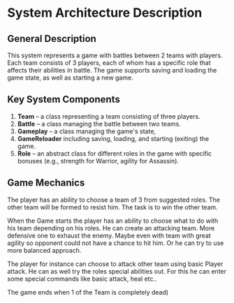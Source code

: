 
# System Architecture Description

## General Description

This system represents a game with battles between 2 teams with  players. Each team consists of 3 players, each of whom has a specific role that affects their abilities in battle. The game supports saving and loading the game state, as well as starting a new game.

## Key System Components

1. **Team** – a class representing a team consisting of three players.
2. **Battle** – a class managing the battle between two teams.
3. **Gameplay** – a class managing the game's state,
4.  **GameReloader** including saving, loading, and starting (exiting) the game.
5. **Role** – an abstract class for different roles in the game with specific bonuses (e.g., strength for Warrior, agility for Assassin).

## Game Mechanics

The player has an ability to choose a team of 3 from suggested roles. The other team will be formed to resist him. The task is to win the other team. 

When the Game starts the player has an ability to choose what to do with his team depending on his roles. He can create an attacking team. More defensive one to exhaust the enemy. Maybe even with team with great agility so opponent could not have a chance to hit him. Or he can try to use more balanced approach.

The player for instance can choose to attack other team using basic Player attack. He can as well try the roles special abilities out. For this he can enter some special commands like basic attack, heal etc..

The game ends when 1 of the Team is completely dead)
